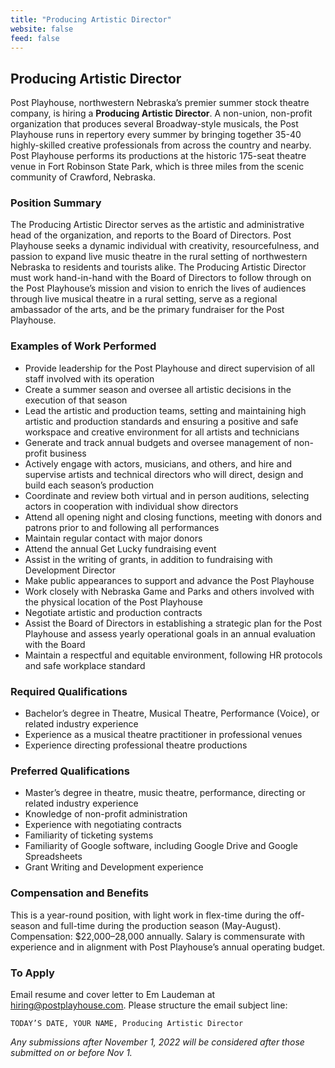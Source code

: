 ```yaml
---
title: "Producing Artistic Director"
website: false
feed: false
---
```


## Producing Artistic Director

Post Playhouse, northwestern Nebraska’s premier summer stock theatre company, is hiring a **Producing Artistic Director**. A non-union, non-profit organization that produces several Broadway-style musicals, the Post Playhouse runs in repertory every summer by bringing together 35-40 highly-skilled creative professionals from across the country and nearby. Post Playhouse performs its productions at the historic 175-seat theatre venue in Fort Robinson State Park, which is three miles from the scenic community of Crawford, Nebraska.

### Position Summary

The Producing Artistic Director serves as the artistic and administrative head of the organization, and reports to the Board of Directors. Post Playhouse seeks a dynamic individual with creativity, resourcefulness, and passion to expand live music theatre in the rural setting of northwestern Nebraska to residents and tourists alike. The Producing Artistic Director must work hand-in-hand with the Board of Directors to follow through on the Post Playhouse’s mission and vision to enrich the lives of audiences through live musical theatre in a rural setting, serve as a regional ambassador of the arts, and be the primary fundraiser for the Post Playhouse.

### Examples of Work Performed

- Provide leadership for the Post Playhouse and direct supervision of all staff involved with its operation
- Create a summer season and oversee all artistic decisions in the execution of that season
- Lead the artistic and production teams, setting and maintaining high artistic and production standards and ensuring a positive and safe workspace and creative environment for all artists and technicians
- Generate and track annual budgets and oversee management of non-profit business
- Actively engage with actors, musicians, and others, and hire and supervise artists and technical directors who will direct, design and build each season’s production
- Coordinate and review both virtual and in person auditions, selecting actors in cooperation with individual show directors
- Attend all opening night and closing functions, meeting with donors and patrons prior to and following all performances
- Maintain regular contact with major donors
- Attend the annual Get Lucky fundraising event
- Assist in the writing of grants, in addition to fundraising with Development Director
- Make public appearances to support and advance the Post Playhouse
- Work closely with Nebraska Game and Parks and others involved with the physical location of the Post Playhouse
- Negotiate artistic and production contracts
- Assist the Board of Directors in establishing a strategic plan for the Post Playhouse and assess yearly operational goals in an annual evaluation with the Board
- Maintain a respectful and equitable environment, following HR protocols and safe workplace standard

### Required Qualifications

- Bachelor’s degree in Theatre, Musical Theatre, Performance (Voice), or related industry experience
- Experience as a musical theatre practitioner in professional venues
- Experience directing professional theatre productions

### Preferred Qualifications

- Master’s degree in theatre, music theatre, performance, directing or related industry experience
- Knowledge of non-profit administration
- Experience with negotiating contracts
- Familiarity of ticketing systems
- Familiarity of Google software, including Google Drive and Google Spreadsheets
- Grant Writing and Development experience

### Compensation and Benefits

This is a year-round position, with light work in flex-time during the off-season and full-time during the production season (May-August).
Compensation: $22,000–28,000 annually. Salary is commensurate with experience and in alignment with Post Playhouse’s annual operating budget.

### To Apply

Email resume and cover letter to Em Laudeman at hiring@postplayhouse.com. Please structure the email subject line:

```
TODAY’S DATE, YOUR NAME, Producing Artistic Director
```

_Any submissions after November 1, 2022 will be considered after those submitted on or before Nov 1._
